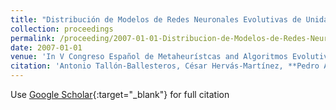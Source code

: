 ```yaml
---
title: "Distribución de Modelos de Redes Neuronales Evolutivas de Unidades Producto para Clasificación"
collection: proceedings
permalink: /proceeding/2007-01-01-Distribucion-de-Modelos-de-Redes-Neuronales-Evolutivas-de-Unidades-Producto-para-Clasificacion
date: 2007-01-01
venue: 'In V Congreso Español de Metaheurístcas and Algoritmos Evolutivos y Bioinspirados (MAEB 2007)'
citation: 'Antonio Tallón-Ballesteros, César Hervás-Martínez, **Pedro Antonio Gutiérrez, **, P. Jimenez, &quot;Distribución de Modelos de Redes Neuronales Evolutivas de Unidades Producto para Clasificación.&quot; In V Congreso Español de Metaheurístcas and Algoritmos Evolutivos y Bioinspirados (MAEB 2007), 2007, pp.151--158.'
---
```

Use [Google Scholar](https://scholar.google.com/scholar?q=Distribucion+de+Modelos+de+Redes+Neuronales+Evolutivas+de+Unidades+Producto+para+Clasificacion){:target="_blank"} for full citation